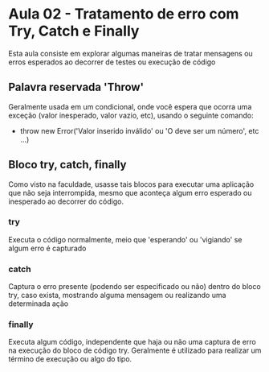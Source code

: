 # Aula 02 - Tratamento de erro com Try, Catch e Finally

Esta aula consiste em explorar algumas maneiras de tratar mensagens ou erros esperados ao decorrer de 
testes ou execução de código

## Palavra reservada 'Throw'
Geralmente usada em um condicional, onde você espera que ocorra uma exceção (valor inesperado, 
valor vazio, etc), usando o seguinte comando:
- throw new Error('Valor inserido inválido' ou 'O deve ser um número', etc ...)

## Bloco try, catch, finally
Como visto na faculdade, usasse tais blocos para executar uma aplicação que não seja interrompida, mesmo que aconteça 
algum erro esperado ou inesperado ao decorrer do código. 

### try
Executa o código normalmente, meio que 'esperando' ou 'vigiando' se algum erro é capturado

### catch 
Captura o erro presente (podendo ser especificado ou não) dentro do bloco try, caso exista, mostrando 
alguma mensagem ou realizando uma determinada ação

### finally
Executa algum código, independente que haja ou não uma captura de erro na execução do bloco de código try. Geralmente 
é utilizado para realizar um término de execução ou algo do tipo. 